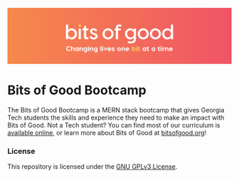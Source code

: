 ![Bits of Good](/assets/header.png)
# Bits of Good Bootcamp

The Bits of Good Bootcamp is a MERN stack bootcamp that gives Georgia Tech students the skills and experience they need to make an impact with Bits of Good. Not a Tech student? You can find most of our curriculum is [available online](bitsofgood.org/bootcamp), or learn more about Bits of Good at [bitsofgood.org](https://bitsofgood.org)!

### License

This repository is licensed under the [GNU GPLv3 License](/LICENSE.txt).
